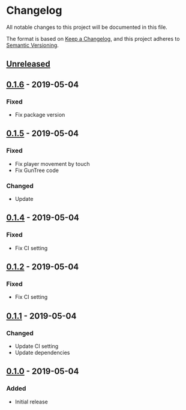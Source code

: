 # Changelog
All notable changes to this project will be documented in this file.

The format is based on [Keep a Changelog](https://keepachangelog.com/en/1.0.0/),
and this project adheres to [Semantic Versioning](https://semver.org/spec/v2.0.0.html).

## [Unreleased]

## [0.1.6] - 2019-05-04
### Fixed
- Fix package version

## [0.1.5] - 2019-05-04
### Fixed
- Fix player movement by touch
- Fix GunTree code

### Changed
- Update

## [0.1.4] - 2019-05-04
### Fixed
- Fix CI setting

## [0.1.2] - 2019-05-04
### Fixed
- Fix CI setting

## [0.1.1] - 2019-05-04
### Changed
- Update CI setting
- Update dependencies

## [0.1.0] - 2019-05-04
### Added
- Initial release

[Unreleased]: https://github.com/sankaku-deltalab/guntree-viewer/compare/0.1.6...HEAD
[0.1.6]: https://github.com/sankaku-deltalab/guntree-viewer/compare/0.1.5...0.1.6
[0.1.5]: https://github.com/sankaku-deltalab/guntree-viewer/compare/0.1.4...0.1.5
[0.1.4]: https://github.com/sankaku-deltalab/guntree-viewer/compare/0.1.3...0.1.4
[0.1.3]: https://github.com/sankaku-deltalab/guntree-viewer/compare/0.1.2...0.1.3
[0.1.2]: https://github.com/sankaku-deltalab/guntree-viewer/compare/0.1.1...0.1.2
[0.1.1]: https://github.com/sankaku-deltalab/guntree-viewer/compare/0.1.0...0.1.1
[0.1.0]: https://github.com/sankaku-deltalab/guntree-viewer/releases/tag/0.1.0
